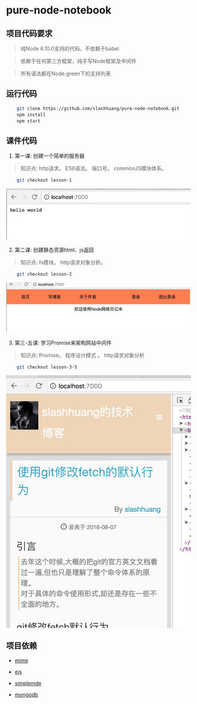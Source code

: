 # pure-node-notebook

## 项目代码要求

> 纯Node 6.10.0支持的代码，不依赖于babel

> 依赖于任何第三方框架，纯手写Node框架及中间件

> 所有语法都在Node.green下的支持列表

## 运行代码

```bash
	git clone https://github.com/slashhuang/pure-node-notebook.git
	npm install 
	npm start
```


## 课件代码

1. 第一课: 创建一个简单的服务器

> 知识点: http请求。 ES6语法。 端口号。 commonJS模块体系。

```bash
	git checkout lesson-1
```
![效果展示](./lesson-demo/lesson1.png)

2. 第二课: 创建静态资源html、js返回

> 知识点: fs模块。 http请求对象分析。

```bash
	git checkout lesson-2
```
![效果展示](./lesson-demo/lesson2.png)

3. 第三-五课: 学习Promise来架构网站中间件 

> 知识点: Promise。 程序设计模式 。  http请求对象分析
```bash
	git checkout lesson-3-5
```
![效果展示](./lesson-demo/lesson3-5.png)




## 项目依赖

- [mime](https://github.com/broofa/node-mime)

- [ejs](https://github.com/mde/ejs)

- [simplemde](https://github.com/NextStepWebs/simplemde-markdown-editor/)

- [mongodb](http://mongodb.github.io/node-mongodb-native/2.2/quick-start/quick-start/)




